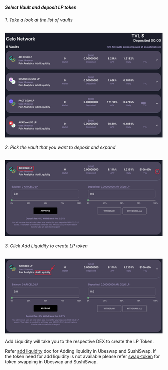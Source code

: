 ##### Select Vault and deposit LP token

###### 1. Take a look at the list of vaults

<img src="../.gitbook/assets/vaults/vault_list.png" width="600">

###### 2. Pick the vault that you want to deposit and expand

<img src="../.gitbook/assets/vaults/vault_select.png" width="600">

###### 3. Click Add Liquidity to create LP token

<img src="../.gitbook/assets/vaults/add_liquidity.png" width="600">

Add Liquidity will take you to the respective DEX to create the LP Token.

Refer [add liquidity](./add-liquidity.md) doc for Adding liquidity in Ubeswap and SushiSwap.
If the token need for add liquidity is not available please refer [swap-token](./swap-tokens.md) for token swapping in Ubeswap and SushiSwap.
